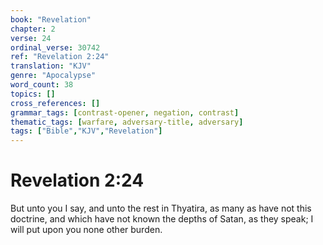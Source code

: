 ```yaml
---
book: "Revelation"
chapter: 2
verse: 24
ordinal_verse: 30742
ref: "Revelation 2:24"
translation: "KJV"
genre: "Apocalypse"
word_count: 38
topics: []
cross_references: []
grammar_tags: [contrast-opener, negation, contrast]
thematic_tags: [warfare, adversary-title, adversary]
tags: ["Bible","KJV","Revelation"]
---
```


# Revelation 2:24

But unto you I say, and unto the rest in Thyatira, as many as have not this doctrine, and which have not known the depths of Satan, as they speak; I will put upon you none other burden.
